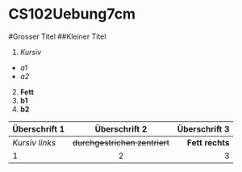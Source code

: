 CS102Uebung7cm
==============
#Grosser Titel
##Kleiner Titel
1. *Kursiv*
  * *a1*
  * *a2*
2. **Fett**
  1. **b1**
  2. **b2**

Überschrift 1|Überschrift 2|Überschrift 3
:--- | :---: | ---:
*Kursiv links*|~~durchgestrichen zentriert~~|**Fett rechts**
1 | 2 | 3
